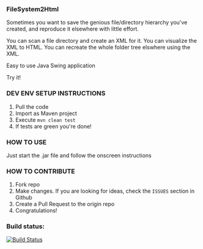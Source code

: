 ### FileSystem2Html

Sometimes you want to save the genious file/directory hierarchy you've created,
and reproduce it elsewhere with little effort.

You can scan a file directory and create an XML for it.
You can visualize the XML to HTML.
You can recreate the whole folder tree elswhere using the XML.

Easy to use Java Swing application

Try it!

### DEV ENV SETUP INSTRUCTIONS

1. Pull the code
2. Import as Maven project
3. Execute `mvn clean test`
4. If tests are green you're done!


### HOW TO USE

Just start the .jar file and follow the onscreen instructions

### HOW TO CONTRIBUTE

1. Fork repo
2. Make changes. If you are looking for ideas, check the `ISSUES` section in Github
3. Create a Pull Request to the origin repo
4. Congratulations!


### Build status:

[![Build Status](https://drone.io/github.com/leni-kirilov/FileSystem2Html/status.png)](https://drone.io/github.com/leni-kirilov/FileSystem2Html/latest)